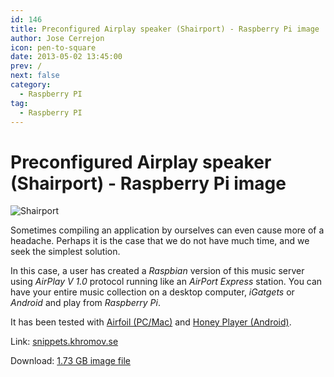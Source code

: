 ```yaml
---
id: 146
title: Preconfigured Airplay speaker (Shairport) - Raspberry Pi image
author: Jose Cerrejon
icon: pen-to-square
date: 2013-05-02 13:45:00
prev: /
next: false
category:
  - Raspberry PI
tag:
  - Raspberry PI
---
```


# Preconfigured Airplay speaker (Shairport) - Raspberry Pi image

![Shairport](/images/shairport.jpg)

Sometimes compiling an application by ourselves can even cause more of a headache. Perhaps it is the case that we do not have much time, and we seek the simplest solution.

In this case, a user has created a *Raspbian* version of this music server using *AirPlay V 1.0* protocol running like an *AirPort Express* station. You can have your entire music collection on a desktop computer, *iGatgets* or *Android* and play from *Raspberry Pi*.

It has been tested with [Airfoil (PC/Mac)](http://rogueamoeba.com/airfoil/) and [Honey Player (Android)](https://play.google.com/store/apps/details?id=de.rah.airstream&feature=search_result).

Link: [snippets.khromov.se](http://snippets.khromov.se/preconfigured-airplay-speaker-shairport-downloadable-raspberry-pi-image/)

Download: [1.73 GB image file](http://snippets.khromov.se/files/shairport-configured-latest.tar.gz)